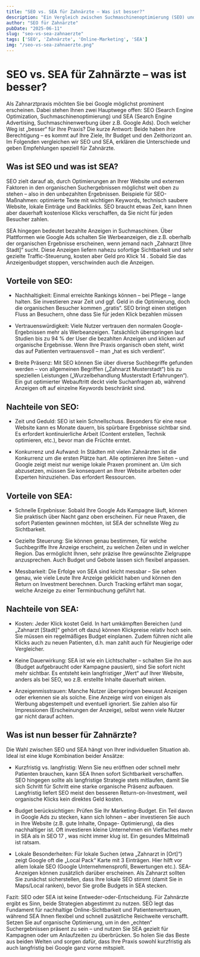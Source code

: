 ```yaml
---
title: "SEO vs. SEA für Zahnärzte – Was ist besser?" 
description: "Ein Vergleich zwischen Suchmaschinenoptimierung (SEO) und Suchmaschinenwerbung (SEA) für Zahnarztpraxen: Vor- und Nachteile beider Ansätze und welcher sich wann lohnt." 
author: "SEO für Zahnärzte"
pubDate: "2025-06-11" 
slug: "seo-vs-sea-zahnaerzte" 
tags: ['SEO', 'Zahnärzte', 'Online-Marketing', 'SEA']
img: "/seo-vs-sea-zahnaerzte.png"
---
```


# SEO vs. SEA für Zahnärzte – was ist besser?

Als Zahnarztpraxis möchten Sie bei Google möglichst prominent erscheinen. Dabei stehen Ihnen zwei Hauptwege offen: SEO (Search Engine Optimization, Suchmaschinenoptimierung) und SEA (Search Engine Advertising, Suchmaschinenwerbung über z.B. Google Ads). Doch welcher Weg ist „besser“ für Ihre Praxis? Die kurze Antwort: Beide haben ihre Berechtigung – es kommt auf Ihre Ziele, Ihr Budget und den Zeithorizont an. Im Folgenden vergleichen wir SEO und SEA, erklären die Unterschiede und geben Empfehlungen speziell für Zahnärzte.

## Was ist SEO und was ist SEA?

SEO zielt darauf ab, durch Optimierungen an Ihrer Website und externen Faktoren in den organischen Suchergebnissen möglichst weit oben zu stehen – also in den unbezahlten Ergebnissen. Beispiele für SEO-Maßnahmen: optimierte Texte mit wichtigen Keywords, technisch saubere Website, lokale Einträge und Backlinks. SEO braucht etwas Zeit, kann Ihnen aber dauerhaft kostenlose Klicks verschaffen, da Sie nicht für jeden Besucher zahlen.

SEA hingegen bedeutet bezahlte Anzeigen in Suchmaschinen. Über Plattformen wie Google Ads schalten Sie Werbeanzeigen, die z.B. oberhalb der organischen Ergebnisse erscheinen, wenn jemand nach „Zahnarzt [Ihre Stadt]“ sucht. Diese Anzeigen liefern nahezu sofortige Sichtbarkeit und sehr gezielte Traffic-Steuerung, kosten aber Geld pro Klick 14 . Sobald Sie das Anzeigenbudget stoppen, verschwinden auch die Anzeigen.

## Vorteile von SEO:

- Nachhaltigkeit: Einmal erreichte Rankings können – bei Pflege – lange halten. Sie investieren zwar Zeit und ggf. Geld in die Optimierung, doch die organischen Besucher kommen „gratis“. SEO bringt einen stetigen Fluss an Besuchern, ohne dass Sie für jeden Klick bezahlen müssen

- Vertrauenswürdigkeit: Viele Nutzer vertrauen den normalen Google-Ergebnissen mehr als
Werbeanzeigen. Tatsächlich überspringen laut Studien bis zu 94 % der User die bezahlten Anzeigen und klicken auf organische Ergebnisse. Wenn Ihre Praxis organisch oben steht,
wirkt das auf Patienten vertrauensvoll – man „hat es sich verdient“.

- Breite Präsenz: Mit SEO können Sie über diverse Suchbegriffe gefunden werden – von
allgemeinen Begriffen („Zahnarzt Musterstadt“) bis zu speziellen Leistungen („Wurzelbehandlung Musterstadt Erfahrungen“). Ein gut optimierter Webauftritt deckt viele Suchanfragen ab, während Anzeigen oft auf einzelne Keywords beschränkt sind.


## Nachteile von SEO:

- Zeit und Geduld: SEO ist kein Schnellschuss. Besonders für eine neue Website kann es Monate dauern, bis spürbare Ergebnisse sichtbar sind. Es erfordert kontinuierliche Arbeit (Content erstellen, Technik optimieren, etc.), bevor man die Früchte erntet.

- Konkurrenz und Aufwand: In Städten mit vielen Zahnärzten ist die Konkurrenz um die ersten Plätze hart. Alle optimieren ihre Seiten – und Google zeigt meist nur wenige lokale Praxen prominent an. Um sich abzusetzen, müssen Sie konsequent an Ihrer Website arbeiten oder Experten hinzuziehen. Das erfordert Ressourcen.

## Vorteile von SEA:

- Schnelle Ergebnisse: Sobald Ihre Google Ads Kampagne läuft, können Sie praktisch über Nacht ganz oben erscheinen. Für neue Praxen, die sofort Patienten gewinnen möchten, ist SEA der schnellste Weg zu Sichtbarkeit.

- Gezielte Steuerung: Sie können genau bestimmen, für welche Suchbegriffe Ihre Anzeige erscheint, zu welchen Zeiten und in welcher Region. Das ermöglicht Ihnen, sehr präzise Ihre gewünschte Zielgruppe anzusprechen. Auch Budget und Gebote lassen sich flexibel anpassen.

- Messbarkeit: Die Erfolge von SEA sind leicht messbar – Sie sehen genau, wie viele Leute Ihre Anzeige geklickt haben und können den Return on Investment berechnen. Durch Tracking erfährt man sogar, welche Anzeige zu einer Terminbuchung geführt hat.

## Nachteile von SEA:

- Kosten: Jeder Klick kostet Geld. In hart umkämpften Bereichen (und „Zahnarzt [Stadt]“ gehört oft dazu) können Klickpreise relativ hoch sein. Sie müssen ein regelmäßiges Budget einplanen. Zudem führen nicht alle Klicks auch zu neuen Patienten, d.h. man zahlt auch für Neugierige oder Vergleicher.

- Keine Dauerwirkung: SEA ist wie ein Lichtschalter – schalten Sie ihn aus (Budget aufgebraucht oder Kampagne pausiert), sind Sie sofort nicht mehr sichtbar. Es entsteht kein langfristiger „Wert“ auf Ihrer Website, anders als bei SEO, wo z.B. erstellte Inhalte dauerhaft wirken.

- Anzeigenmisstrauen: Manche Nutzer überspringen bewusst Anzeigen oder erkennen sie als solche. Eine Anzeige wird von einigen als Werbung abgestempelt und eventuell ignoriert. Sie zahlen also für Impressionen (Erscheinungen der Anzeige), selbst wenn viele Nutzer gar nicht darauf achten.

## Was ist nun besser für Zahnärzte?

Die Wahl zwischen SEO und SEA hängt von Ihrer individuellen Situation ab. Ideal ist eine kluge
Kombination beider Ansätze:

- Kurzfristig vs. langfristig: Wenn Sie neu eröffnen oder schnell mehr Patienten brauchen, kann SEA Ihnen sofort Sichtbarkeit verschaffen. SEO hingegen sollte als langfristige Strategie stets mitlaufen, damit Sie sich Schritt für Schritt eine starke organische Präsenz aufbauen. Langfristig liefert SEO meist den besseren Return-on-Investment, weil organische Klicks kein direktes Geld kosten.

- Budget berücksichtigen: Prüfen Sie Ihr Marketing-Budget. Ein Teil davon in Google Ads zu stecken, kann sich lohnen – aber investieren Sie auch in Ihre Website (z.B. gute Inhalte, Onpage- Optimierung), da dies nachhaltiger ist. Oft investieren kleine Unternehmen ein Vielfaches mehr in SEA als in SEO 17 , was nicht immer klug ist. Ein gesundes Mittelmaß ist ratsam.

- Lokale Besonderheiten: Für lokale Suchen (etwa „Zahnarzt in [Ort]“) zeigt Google oft die „Local Pack“ Karte mit 3 Einträgen. Hier hilft vor allem lokale SEO (Google Unternehmensprofil, Bewertungen etc.). SEA-Anzeigen können zusätzlich darüber erscheinen. Als Zahnarzt sollten Sie zunächst sicherstellen, dass Ihre lokale SEO stimmt (damit Sie in Maps/Local ranken), bevor Sie große Budgets in SEA stecken.

Fazit: SEO oder SEA ist keine Entweder-oder-Entscheidung. Für Zahnärzte ergibt es Sinn, beide Strategien abgestimmt zu nutzen. SEO legt das Fundament für nachhaltige Online-Sichtbarkeit und Patientenvertrauen, während SEA Ihnen flexibel und schnell zusätzliche Reichweite verschafft. Setzen Sie auf organische Optimierung, um in den „echten“ Suchergebnissen präsent zu sein – und nutzen Sie SEA gezielt für Kampagnen oder um Anlaufzeiten zu überbrücken. So holen Sie das Beste aus beiden Welten und sorgen dafür, dass Ihre Praxis sowohl kurzfristig als auch langfristig bei Google ganz vorne mitspielt.